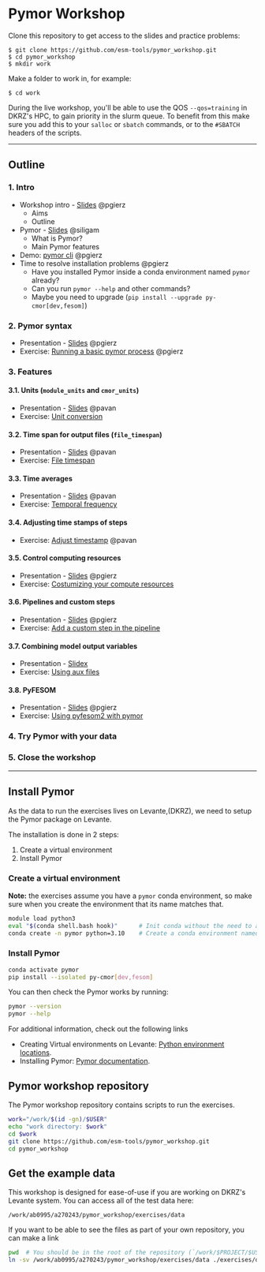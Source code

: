 # Pymor Workshop

Clone this repository to get access to the slides and practice problems:

```
$ git clone https://github.com/esm-tools/pymor_workshop.git
$ cd pymor_workshop
$ mkdir work
```

Make a folder to work in, for example:
```
$ cd work
```

During the live workshop, you'll be able to use the QOS `--qos=training` in DKRZ's HPC, to gain priority in the slurm queue. To benefit from this make sure you add this to your `salloc` or `sbatch` commands, or to the `#SBATCH` headers of the scripts.

---

## Outline

### 1. Intro
  * Workshop intro - [Slides](https://github.com/esm-tools/pymor_workshop/blob/main/pdfs/aims_outline.pdf) @pgierz 
    * Aims
    * Outline
  * Pymor - [Slides](https://github.com/esm-tools/pymor_workshop/blob/main/pdfs/pymor_intro.pdf) @siligam 
    * What is Pymor?
    * Main Pymor features
  * Demo: [pymor cli](https://github.com/esm-tools/pymor_workshop/blob/main/demos/cli.md) @pgierz
  * Time to resolve installation problems @pgierz
    * Have you installed Pymor inside a conda environment named `pymor` already?
    * Can you run `pymor --help` and other commands?
    * Maybe you need to upgrade (`pip install --upgrade py-cmor[dev,fesom]`)
### 2. Pymor syntax
  * Presentation - [Slides](https://github.com/esm-tools/pymor_workshop/blob/main/pdfs/yaml_syntax.pdf) @pgierz 
  * Exercise: [Running a basic pymor process](https://github.com/esm-tools/pymor_workshop/blob/main/exercises/basic.md) @pgierz 
### 3. Features
#### 3.1. Units (`module_units` and `cmor_units`)
* Presentation - [Slides](https://github.com/esm-tools/pymor_workshop/blob/main/pdfs/units.pdf) @pavan
* Exercise: [Unit conversion](https://github.com/esm-tools/pymor_workshop/blob/main/exercises/unit_conversion.md) 
#### 3.2. Time span for output files (`file_timespan`)
* Presentation - [Slides](https://github.com/esm-tools/pymor_workshop/blob/main/pdfs/file_timespan.pdf) @pavan
* Exercise: [File timespan](https://github.com/esm-tools/pymor_workshop/blob/main/exercises/file_timespan.md)
#### 3.3. Time averages
* Presentation - [Slides](https://github.com/esm-tools/pymor_workshop/blob/main/pdfs/timeaverage.pdf) @pavan
* Exercise: [Temporal frequency](https://github.com/esm-tools/pymor_workshop/blob/main/exercises/temporal_frequency.md)
#### 3.4. Adjusting time stamps of steps
* Exercise: [Adjust timestamp](https://github.com/esm-tools/pymor_workshop/blob/main/exercises/adjust_timestamp.md) @pavan
#### 3.5. Control computing resources
* Presentation - [Slides](https://github.com/esm-tools/pymor_workshop/blob/main/pdfs/compute_resources.pdf) @pgierz
* Exercise: [Costumizing your compute resources](https://github.com/esm-tools/pymor_workshop/blob/main/exercises/compute-resources.md)
#### 3.6. Pipelines and custom steps
* Presentation - [Slides](https://github.com/esm-tools/pymor_workshop/blob/main/pdfs/pipelines_and_custom_steps.pdf) @pgierz
* Exercise: [Add a custom step in the pipeline](https://github.com/esm-tools/pymor_workshop/blob/main/exercises/custom-step.md)
#### 3.7. Combining model output variables
* Presentation - [Slidex](https://github.com/esm-tools/pymor_workshop/blob/main/pdfs/combining_variables.pdf)
* Exercise: [Using aux files](https://github.com/esm-tools/pymor_workshop/blob/main/exercises/aux_files.md)
#### 3.8. PyFESOM
* Presentation - [Slides](https://github.com/esm-tools/pymor_workshop/blob/main/pdfs/pyfesom2_features.pdf) @pgierz
* Exercise: [Using pyfesom2 with pymor](https://github.com/esm-tools/pymor_workshop/blob/main/exercises/pyfesom2_exercises.md)
### 4. Try Pymor with your data
### 5. Close the workshop

---

## Install Pymor

As the data to run the exercises lives on Levante,(DKRZ), we need to setup the Pymor package on Levante.

The installation is done in 2 steps:

  1. Create a virtual environment
  2. Install Pymor

### Create a virtual environment

**Note:** the exercises assume you have a `pymor` conda environment, so make sure when you create the environment that its name matches that.

```bash
module load python3
eval "$(conda shell.bash hook)"      # Init conda without the need to add extra lines to ~/.bashrc
conda create -n pymor python=3.10    # Create a conda environment named pymor
```

### Install Pymor

```bash
conda activate pymor
pip install --isolated py-cmor[dev,fesom]
```

You can then check the Pymor works by running:

```bash
pymor --version
pymor --help
```

For additional information, check out the following links

- Creating Virtual environments on Levante: [Python environment locations](https://docs.dkrz.de/blog/2021/conda_path.html#python-environment-locations).
- Installing Pymor: [Pymor documentation](https://pymor.readthedocs.io/en/latest/installation.html).


## Pymor workshop repository

The Pymor workshop repository contains scripts to run the exercises.

```bash
work="/work/$(id -gn)/$USER"
echo "work directory: $work"
cd $work
git clone https://github.com/esm-tools/pymor_workshop.git
cd pymor_workshop
```

## Get the example data

This workshop is designed for ease-of-use if you are working on DKRZ's Levante system. You can access all of the test data here:

```
/work/ab0995/a270243/pymor_workshop/exercises/data
```

If you want to be able to see the files as part of your own repository, you can make a link

```bash
pwd  # You should be in the root of the repository (`/work/$PROJECT/$USER/pymor_workshop`)
ln -sv /work/ab0995/a270243/pymor_workshop/exercises/data ./exercises/data
```
